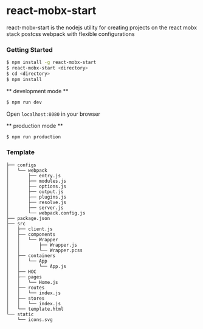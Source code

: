 # react-mobx-start

react-mobx-start is the nodejs utility for creating projects on the react mobx stack postcss webpack with flexible configurations

### Getting Started

```sh
$ npm install -g react-mobx-start
$ react-mobx-start <directory>
$ cd <directory>
$ npm install
```

** development mode **
```sh
$ npm run dev
```

Open `localhost:8080` in your browser

** production mode **
```sh
$ npm run production
```

### Template

```
├── configs
│   └── webpack
│       ├── entry.js
│       ├── modules.js
│       ├── options.js
│       ├── output.js
│       ├── plugins.js
│       ├── resolve.js
│       ├── server.js
│       └── webpack.config.js
├── package.json
├── src
│   ├── client.js
│   ├── components
│   │   └── Wrapper
│   │       ├── Wrapper.js
│   │       └── Wrapper.pcss
│   ├── containers
│   │   └── App
│   │       └── App.js
│   ├── HOC
│   ├── pages
│   │   └── Home.js
│   ├── routes
│   │   └── index.js
│   ├── stores
│   │   └── index.js
│   └── template.html
└── static
    └── icons.svg
    
```

